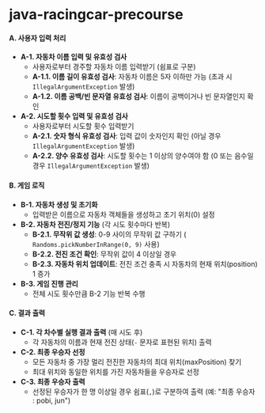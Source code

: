 # java-racingcar-precourse

#### **A. 사용자 입력 처리**

* **A-1. 자동차 이름 입력 및 유효성 검사**
  * 사용자로부터 경주할 자동차 이름 입력받기 (쉼표로 구분)
  * **A-1.1. 이름 길이 유효성 검사**: 자동차 이름은 5자 이하만 가능 (초과 시 `IllegalArgumentException` 발생)
  * **A-1.2. 이름 공백/빈 문자열 유효성 검사**: 이름이 공백이거나 빈 문자열인지 확인
* **A-2. 시도할 횟수 입력 및 유효성 검사**
  * 사용자로부터 시도할 횟수 입력받기
  * **A-2.1. 숫자 형식 유효성 검사**: 입력 값이 숫자인지 확인 (아닐 경우 `IllegalArgumentException` 발생)
  * **A-2.2. 양수 유효성 검사**: 시도할 횟수는 1 이상의 양수여야 함 (0 또는 음수일 경우 `IllegalArgumentException` 발생)

#### **B. 게임 로직**

* **B-1. 자동차 생성 및 초기화**
  * 입력받은 이름으로 자동차 객체들을 생성하고 초기 위치(0) 설정
* **B-2. 자동차 전진/정지 기능** (각 시도 횟수마다 반복)
  * **B-2.1. 무작위 값 생성**: 0-9 사이의 무작위 값 구하기 ( `Randoms.pickNumberInRange(0, 9)` 사용)
  * **B-2.2. 전진 조건 확인**: 무작위 값이 4 이상일 경우
  * **B-2.3. 자동차 위치 업데이트**: 전진 조건 충족 시 자동차의 현재 위치(position) 1 증가
* **B-3. 게임 진행 관리**
  * 전체 시도 횟수만큼 B-2 기능 반복 수행

#### **C. 결과 출력**

* **C-1. 각 차수별 실행 결과 출력** (매 시도 후)
  * 각 자동차의 이름과 현재 전진 상태(`-` 문자로 표현된 위치) 출력
* **C-2. 최종 우승자 선정**
  * 모든 자동차 중 가장 멀리 전진한 자동차의 최대 위치(maxPosition) 찾기
  * 최대 위치와 동일한 위치를 가진 자동차들을 우승자로 선정
* **C-3. 최종 우승자 출력**
  * 선정된 우승자가 한 명 이상일 경우 쉼표(`,`)로 구분하여 출력 (예: "최종 우승자 : pobi, jun")
